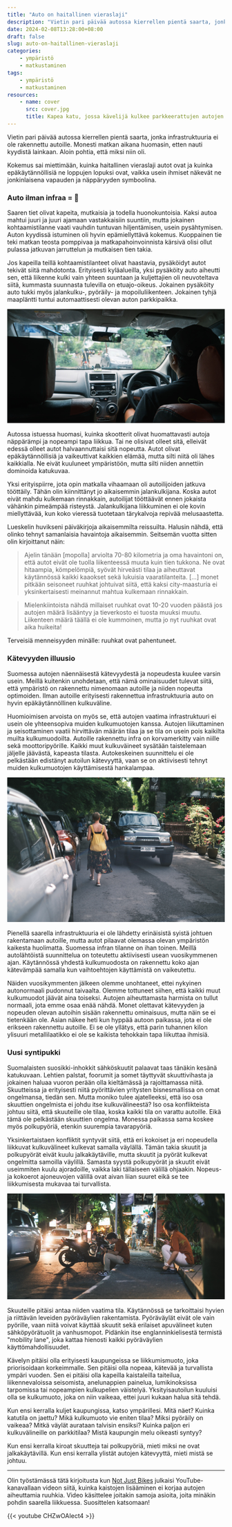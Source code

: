 ```yaml
---
title: "Auto on haitallinen vieraslaji"
description: "Vietin pari päivää autossa kierrellen pientä saarta, jonka infrastruktuuria ei ole rakennettu autoille. Kokemus sai miettimään, kuinka haitallinen vieraslaji autot ovat ja kuinka epäkäytännöllisiä ne loppujen lopuksi ovat"
date: 2024-02-08T13:28:00+08:00
draft: false
slug: auto-on-haitallinen-vieraslaji
categories:
    - ympäristö
    - matkustaminen
tags:
    - ympäristö
    - matkustaminen
resources:
    - name: cover
      src: cover.jpg
      title: Kapea katu, jossa kävelijä kulkee parkkeerattujen autojen ja suuren liikkuvan maasturin välissä
---
```


Vietin pari päivää autossa kierrellen pientä saarta, jonka infrastruktuuria ei ole rakennettu autoille. Monesti matkan aikana huomasin, etten nauti kyydistä lainkaan. Aloin pohtia, että miksi niin oli.

Kokemus sai miettimään, kuinka haitallinen vieraslaji autot ovat ja kuinka epäkäytännöllisiä ne loppujen lopuksi ovat, vaikka usein ihmiset näkevät ne jonkinlaisena vapauden ja näppäryyden symboolina.

<!--more-->

### Auto ilman infraa = 💩

Saaren tiet olivat kapeita, mutkaisia ja todella huonokuntoisia. Kaksi autoa mahtui juuri ja juuri ajamaan vastakkaisiin suuntiin, mutta jokainen kohtaamistilanne vaati vauhdin tuntuvan hiljentämisen, usein pysähtymisen. Auton kyydissä istuminen oli hyvin epämiellyttävä kokemus. Kuoppainen tie teki matkan teosta pomppivaa ja matkapahoinvoinnista kärsivä olisi ollut pulassa jatkuvan jarruttelun ja mutkaisen tien takia.

Jos kapeilla teillä kohtaamistilanteet olivat haastavia, pysäköidyt autot tekivät siitä mahdotonta. Erityisesti kyläalueilla, yksi pysäköity auto aiheutti sen, että liikenne kulki vain yhteen suuntaan ja kuljettajien oli neuvoteltava siitä, kummasta suunnasta tulevilla on etuajo-oikeus. Jokainen pysäköity auto tukki myös jalankulku-, pyöräily- ja mopoiluliikenteen. Jokainen tyhjä maapläntti tuntui automaattisesti olevan auton parkkipaikka.

![Näkymä auton takapenkiltä. Autoa ajaa indonesialainen kuljettaja. Edessä näkyy kasvillisuuden reunustama kapea tie](autossa.jpg "Tämän kuljettajan kyydissä tulin miettineeksi, miksi autolla matkustaminen on niin epämukavaa ja hidasta.")

Autossa istuessa huomasi, kuinka skootterit olivat huomattavasti autoja näppärämpi ja nopeampi tapa liikkua. Tai ne olisivat olleet sitä, elleivät edessä olleet autot halvaannuttaisi sitä nopeutta. Autot olivat epäkäytännöllisiä ja vaikeuttivat kaikkien elämää, mutta silti niitä oli lähes kaikkialla. Ne eivät kuuluneet ympäristöön, mutta silti niiden annettiin dominoida katukuvaa.

Yksi erityispiirre, jota opin matkalla vihaamaan oli autoilijoiden jatkuva tööttäily. Tähän olin kiinnittänyt jo aikaisemmin jalankulkijana. Koska autot eivät mahdu kulkemaan rinnakkain, autoilijat tööttäävät ennen jokaista vähänkin pimeämpää risteystä. Jalankulkijana liikkuminen ei ole kovin miellyttävää, kun koko vieressä tuotetaan tärykalvoja repivää melusaastetta.

Lueskelin huvikseni päiväkirjoja aikaisemmilta reissuilta. Halusin nähdä, että olinko tehnyt samanlaisia havaintoja aikaisemmin. Seitsemän vuotta sitten olin kirjoittanut näin:

> Ajelin tänään [mopolla] arviolta 70-80 kilometria ja oma havaintoni on, että autot eivät ole tuolla liikenteessä muuta kuin tien tukkona. Ne ovat hitaampia, kömpelömpiä, syövät hirveästi tilaa ja aiheuttavat käytännössä kaikki kaaokset sekä lukuisia vaaratilanteita. [...] monet pitkään seisoneet ruuhkat johtuivat siitä, että kaksi city-maasturia ei yksinkertaisesti meinannut mahtua kulkemaan rinnakkain.

> Mielenkiintoista nähdä millaiset ruuhkat ovat 10-20 vuoden päästä jos autojen määrä lisääntyy ja tieverkosto ei tuosta muuksi muutu. Liikenteen määrä täällä ei ole kummoinen, mutta jo nyt ruuhkat ovat aika huikeita!

Terveisiä menneisyyden minälle: ruuhkat ovat pahentuneet.

### Kätevyyden illuusio

Suomessa autojen näennäisestä kätevyydestä ja nopeudesta kuulee varsin usein. Meillä kuitenkin unohdetaan, että nämä ominaisuudet tulevat siitä, että ympäristö on rakennettu nimenomaan autoille ja niiden nopeutta optimoiden. Ilman autoille erityisesti rakennettua infrastruktuuria auto on hyvin epäkäytännöllinen kulkuväline.

Huomioimisen arvoista on myös se, että autojen vaatima infrastruktuuri ei usein ole yhteensopiva muiden kulkumuotojen kanssa. Autojen liikuttaminen ja seisottaminen vaatii hirvittävän määrän tilaa ja se tila on usein pois kaikilta muilta kulkumuodoilta. Autoille rakennettu infra on korvamerkitty vain niille sekä moottoripyörille. Kaikki muut kulkuväineet sysätään taistelemaan jäljelle jäävästä, kapeasta tilasta. Autokeskeinen suunnittelu ei ole pelkästään edistänyt autoilun kätevyyttä, vaan se on aktiivisesti tehnyt muiden kulkumuotojen käyttämisestä hankalampaa.

![Kapea katu, jossa kävelijä kulkee parkkeerattujen autojen ja suuren liikkuvan maasturin välissä](cover.jpg "Autojen olemassaolo syö tilan kaikelta muulta liikenteeltä. Kävelijät puikkelehtivat pysäköityjen ja liikkuvien autojen välissä.")


Pienellä saarella infrastruktuuria ei ole lähdetty erinäisistä syistä johtuen rakentamaan autoille, mutta autot pilaavat olemassa olevan ympäristön kaikesta huolimatta. Suomessa infran tilanne on ihan toinen. Meillä autolähtöistä suunnittelua on toteutettu aktiivisesti usean vuosikymmenen ajan. Käytännössä yhdestä kulkumuodosta on rakennettu koko ajan kätevämpää samalla kun vaihtoehtojen käyttämistä on vaikeutettu.

Näiden vuosikymmenten jälkeen olemme unohtaneet, ettei nykyinen autonormaali pudonnut taivaalta. Olemme tottuneet siihen, että kaikki muut kulkumuodot jäävät aina toiseksi. Autojen aiheuttamasta harmista on tullut normaali, jota emme osaa enää nähdä. Monet olettavat kätevyyden ja nopeuden olevan autoihin sisään rakennettu ominaisuus, mutta näin se ei tietenkään ole. Asian näkee heti kun hyppää autoon paikassa, jota ei ole erikseen rakennettu autoille. Ei se ole yllätys, että parin tuhannen kilon ylisuuri metallilaatikko ei ole se kaikista tehokkain tapa liikuttaa ihmisiä.

### Uusi syntipukki

Suomalaisten suosikki-inhokkit sähköskuutit palaavat taas tänäkin kesänä katukuvaan. Lehtien palstat, foorumit ja somet täyttyvät skuuttivihasta ja jokainen haluaa vuoron perään olla kieltämässä ja rajoittamassa niitä. Skuutteissa ja erityisesti niitä pyörittävien yritysten bisnesmallissa on omat ongelmansa, tiedän sen. Mutta moniko tulee ajatelleeksi, että iso osa skuuttien ongelmista ei johdu itse kulkuvälineestä? Iso osa konflikteista johtuu siitä, että skuuteille ole tilaa, koska kaikki tila on varattu autoille. Eikä tämä ole pelkästään skuuttien ongelma. Monessa paikassa sama koskee myös polkupyöriä, etenkin suurempia tavarapyöriä.

Yksinkertaistaen konfliktit syntyvät siitä, että eri kokoiset ja eri nopeudella liikkuvat kulkuvälineet kulkevat samalla väylällä. Tämän takia skuutit ja polkupyörät eivät kuulu jalkakäytäville, mutta skuutit ja pyörät kulkevat ongelmitta samoilla väylillä. Samasta syystä polkupyörät ja skuutit eivät useimmiten kuulu ajoradoille, vaikka laki tällaiseen välillä ohjaakin. Nopeus- ja kokoerot ajoneuvojen välillä ovat aivan liian suuret eikä se tee liikkumisesta mukavaa tai turvallista.

![Yöllinen katunäkymä indonesialaisesta kaupungista. Jalkakäytävän reunalla istuu kaksi paikallista. Autot valtaavat ison osan muusta tilasta.](katu.jpg "Kadulla näkee, kuinka skootterit ovat ylivoimaisesti suosituin ja kätevin tapa liikkua. Melusaastetta nekin tuottavat, mutta niiden vaatima tila ja infrastruktuuri on paljon vaatimattomampaa kuin mitä autot vaativat.")

Skuuteille pitäisi antaa niiden vaatima tila. Käytännössä se tarkoittaisi hyvien ja riittävän leveiden pyöräväylien rakentamista. Pyöräväylät eivät ole vain pyörille, vaan niitä voivat käyttää skuutit sekä erilaiset apuvälineet kuten sähköpyörätuolit ja vanhusmopot. Pidänkin itse englanninkielisestä termistä "mobility lane", joka kattaa hienosti kaikki pyöräväylien käyttömahdollisuudet.

Kävelyn pitäisi olla erityisesti kaupungeissa se liikkumismuoto, joka priorisoidaan korkeimmalle. Sen pitäisi olla nopeaa, kätevää ja turvallista ympäri vuoden. Sen ei pitäisi olla kapeilla kaistaleilla taiteilua, liikennevaloissa seisomista, anelunappien painelua, lumikinoksissa tarpomissa tai nopeampien kulkupelien väistelyä. Yksityisautoilun kuuluisi olla se kulkumuoto, joka on niin vaikeaa, ettei juuri kukaan halua sitä tehdä.

Kun ensi kerralla kuljet kaupungissa, katso ympärillesi. Mitä näet? Kuinka katutila on jaettu? Mikä kulkumuoto vie eniten tilaa? Miksi pyöräily on vaikeaa? Mitkä väylät aurataan talvisin ensiksi? Kuinka paljon eri kulkuvälineille on parkkitilaa? Mistä kaupungin melu oikeasti syntyy?

Kun ensi kerralla kiroat skuutteja tai polkupyöriä, mieti miksi ne ovat jalkakäytävillä. Kun ensi kerralla ylistät autojen kätevyyttä, mieti mistä se johtuu.

---

Olin työstämässä tätä kirjoitusta kun [Not Just Bikes](https://www.youtube.com/@NotJustBikes) julkaisi YouTube-kanavallaan videon siitä, kuinka kaistojen lisääminen ei korjaa autojen aiheuttamia ruuhkia. Video käsittelee joitakin samoja asioita, joita minäkin pohdin saarella liikkuessa. Suosittelen katsomaan!

{{< youtube CHZwOAIect4 >}}
